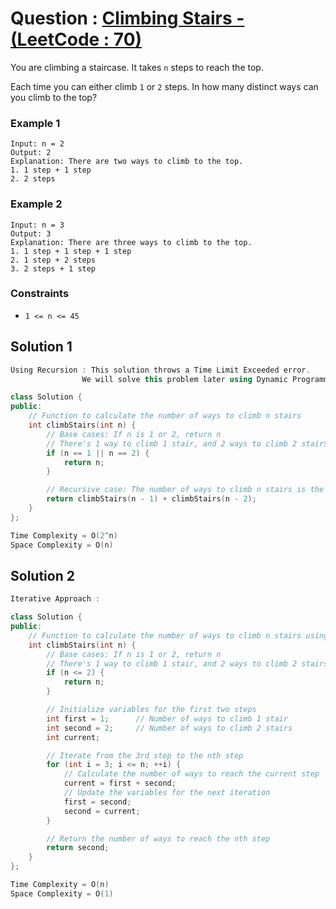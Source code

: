 # Question : [Climbing Stairs - (LeetCode : 70)](https://leetcode.com/problems/climbing-stairs/description/)

You are climbing a staircase. It takes `n` steps to reach the top.

Each time you can either climb `1` or `2` steps. In how many distinct ways can you climb to the top?

### Example 1

```
Input: n = 2
Output: 2
Explanation: There are two ways to climb to the top.
1. 1 step + 1 step
2. 2 steps
```

### Example 2

```
Input: n = 3
Output: 3
Explanation: There are three ways to climb to the top.
1. 1 step + 1 step + 1 step
2. 1 step + 2 steps
3. 2 steps + 1 step
```

### Constraints

-   `1 <= n <= 45`

## Solution 1

```Cpp
Using Recursion : This solution throws a Time Limit Exceeded error.
                We will solve this problem later using Dynamic Programming (DP).

class Solution {
public:
    // Function to calculate the number of ways to climb n stairs
    int climbStairs(int n) {
        // Base cases: If n is 1 or 2, return n
        // There's 1 way to climb 1 stair, and 2 ways to climb 2 stairs (1+1 or 2)
        if (n == 1 || n == 2) {
            return n;
        }

        // Recursive case: The number of ways to climb n stairs is the sum of ways to climb (n-1) and (n-2) stairs
        return climbStairs(n - 1) + climbStairs(n - 2);
    }
};

Time Complexity = O(2^n)
Space Complexity = O(n)
```

## Solution 2

```Cpp
Iterative Approach :

class Solution {
public:
    // Function to calculate the number of ways to climb n stairs using an iterative approach
    int climbStairs(int n) {
        // Base cases: If n is 1 or 2, return n
        // There's 1 way to climb 1 stair, and 2 ways to climb 2 stairs (1+1 or 2)
        if (n <= 2) {
            return n;
        }

        // Initialize variables for the first two steps
        int first = 1;      // Number of ways to climb 1 stair
        int second = 2;     // Number of ways to climb 2 stairs
        int current;

        // Iterate from the 3rd step to the nth step
        for (int i = 3; i <= n; ++i) {
            // Calculate the number of ways to reach the current step
            current = first + second;
            // Update the variables for the next iteration
            first = second;
            second = current;
        }

        // Return the number of ways to reach the nth step
        return second;
    }
};

Time Complexity = O(n)
Space Complexity = O(1)
```
